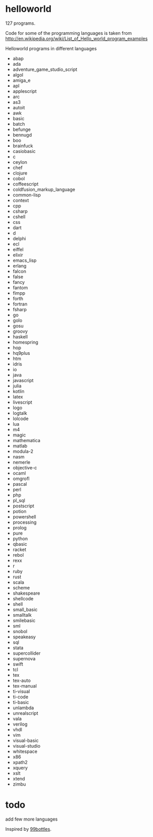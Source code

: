 helloworld
==========
127 programs.

Code for some of the programming languages is taken from
http://en.wikipedia.org/wiki/List_of_Hello_world_program_examples

Helloworld programs in different languages

* abap
* ada
* adventure_game_studio_script
* algol
* amiga_e
* apl
* applescript
* arc
* as3
* autoit
* awk
* basic
* batch
* befunge
* bennugd
* boo
* brainfuck
* casiobasic
* c
* ceylon
* chef
* clojure
* cobol
* coffeescript
* coldfusion_markup_language
* common-lisp
* context
* cpp
* csharp
* cshell
* css
* dart
* d
* delphi
* ecl
* eiffel
* elixir
* emacs_lisp
* erlang
* falcon
* false
* fancy
* fantom
* fimpp
* forth
* fortran
* fsharp
* go
* golo
* gosu
* groovy
* haskell
* homespring
* hop
* hq9plus
* htm
* idris
* io
* java
* javascript
* julia
* kotlin
* latex
* livescript
* logo
* logtalk
* lolcode
* lua
* m4
* magic
* mathematica
* matlab
* modula-2
* nasm
* nemerle
* objective-c
* ocaml
* omgrofl
* pascal
* perl
* php
* pl_sql
* postscript
* potion
* powershell
* processing
* prolog
* pure
* python
* qbasic
* racket
* rebol
* rexx
* r
* ruby
* rust
* scala
* scheme
* shakespeare
* shellcode
* shell
* small_basic
* smalltalk
* smilebasic
* sml
* snobol
* speakeasy
* sql
* stata
* supercollider
* supernova
* swift
* tcl
* tex
* tex-auto
* tex-manual
* ti-visual
* ti-code
* ti-basic
* unlambda
* unrealscript
* vala
* verilog
* vhdl
* vim
* visual-basic
* visual-studio
* whitespace
* x86
* xpath2
* xquery
* xslt
* xtend
* zimbu

todo
====

add few more languages

Inspired by [99bottles](http://www.99-bottles-of-beer.net/).

